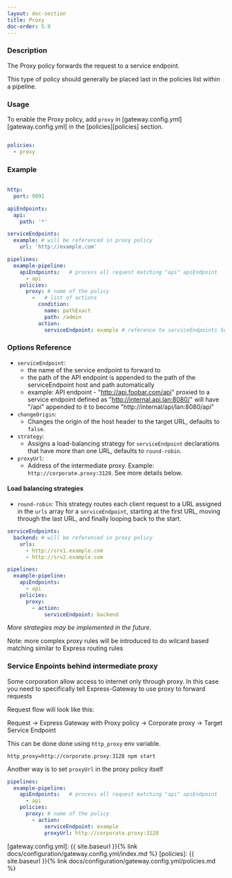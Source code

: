 ```yaml
---
layout: doc-section
title: Proxy
doc-order: 5.9
---
```


### Description

The Proxy policy forwards the request to a service endpoint.

This type of policy should generally be placed last in the policies list within a pipeline.

### Usage

To enable the Proxy policy, add `proxy` in [gateway.config.yml][gateway.config.yml] in the [policies][policies] section.

```yaml

policies:
  - proxy

```

### Example

```yaml

http:
  port: 9091

apiEndpoints:
  api:
    path: '*'

serviceEndpoints:
  example: # will be referenced in proxy policy
    url: 'http://example.com'

pipelines:
  example-pipeline:
    apiEndpoints:   # process all request matching "api" apiEndpoint
      - api
    policies:
      proxy: # name of the policy
        -   # list of actions
          condition:
            name: pathExact
            path: /admin
          action:
            serviceEndpoint: example # reference to serviceEndpoints Section

```

### Options Reference

* `serviceEndpoint`:
  - the name of the service endpoint to forward to
  - the path of the API endpoint is appended to the path of the serviceEndpoint host and path automatically
  - example: API endpoint - "http://api.foobar.com/api" proxied to a service endpoint defined as "http://internal.api.lan:8080/" will have "/api" appended to it to become "http://internal/api/lan:8080/api"
* `changeOrigin`:
  - Changes the origin of the host header to the target URL, defaults to `false`.
* `strategy`:
  - Assigns a load-balancing strategy for `serviceEndpoint` declarations that have more than one URL, defaults to `round-robin`.
* `proxyUrl`: 
  - Address of the intermediate proxy. Example: `http://corporate.proxy:3128`. See more details below.

#### Load balancing strategies

* `round-robin`: This strategy routes each client request to a URL assigned in the `urls` array for a `serviceEndpoint`, starting at the first URL, moving through the last URL, and finally looping back to the start.

```yaml
serviceEndpoints:
  backend: # will be referenced in proxy policy
    urls:
      - http://srv1.example.com
      - http://srv2.example.com

pipelines:
  example-pipeline:
    apiEndpoints:   
      - api
    policies:
      proxy: 
        - action:
            serviceEndpoint: backend
```

*More strategies may be implemented in the future.*

Note: more complex proxy rules will be introduced to do wilcard based matching similar to Express routing rules


### Service Enpoints behind intermediate proxy
Some corporation allow access to internet only through proxy. 
In this case you need to specifically tell Express-Gateway to use proxy to forward requests

Request flow will look like this:

Request -> Express Gateway with Proxy policy -> Corporate proxy -> Target Service Endpoint

This can be done done using `http_proxy` env variable. 

`http_proxy=http://corporate.proxy:3128 npm start`

Another way is to set `proxyUrl` in the proxy policy itself
```yaml
pipelines:
  example-pipeline:
    apiEndpoints:   # process all request matching "api" apiEndpoint
      - api
    policies:
      proxy: # name of the policy
        - action:
            serviceEndpoint: example
            proxyUrl: http://corporate.proxy:3128
```

[gateway.config.yml]: {{ site.baseurl }}{% link docs/configuration/gateway.config.yml/index.md %}
[policies]: {{ site.baseurl }}{% link docs/configuration/gateway.config.yml/policies.md %}
